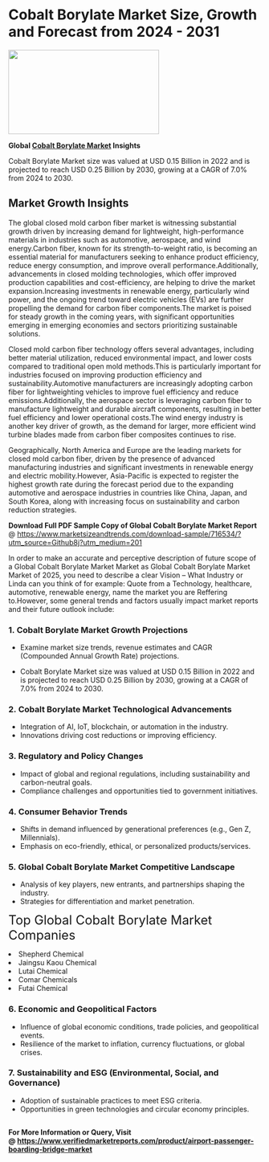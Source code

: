 <H1>Cobalt Borylate Market Size, Growth and Forecast from 2024 - 2031</H1><img class="aligncenter size-medium wp-image-584254" src="https://thirdeyenews.in/wp-content/uploads/2024/09/Global-Market-Research-300x168.jpeg" alt="" width="300" height="168" /><p><strong>Global&nbsp;<a href="https://www.marketsizeandtrends.com/download-sample/716534/?utm_source=Github8j?utm_medium=201">Cobalt Borylate Market</a> Insights</strong></p><p>Cobalt Borylate Market size was valued at USD 0.15 Billion in 2022 and is projected to reach USD 0.25 Billion by 2030, growing at a CAGR of 7.0% from 2024 to 2030.</p><p><h2>Market Growth Insights</h2> <p>The global closed mold carbon fiber market is witnessing substantial growth driven by increasing demand for lightweight, high-performance materials in industries such as automotive, aerospace, and wind energy.Carbon fiber, known for its strength-to-weight ratio, is becoming an essential material for manufacturers seeking to enhance product efficiency, reduce energy consumption, and improve overall performance.Additionally, advancements in closed molding technologies, which offer improved production capabilities and cost-efficiency, are helping to drive the market expansion.Increasing investments in renewable energy, particularly wind power, and the ongoing trend toward electric vehicles (EVs) are further propelling the demand for carbon fiber components.The market is poised for steady growth in the coming years, with significant opportunities emerging in emerging economies and sectors prioritizing sustainable solutions.</p> <p>Closed mold carbon fiber technology offers several advantages, including better material utilization, reduced environmental impact, and lower costs compared to traditional open mold methods.This is particularly important for industries focused on improving production efficiency and sustainability.Automotive manufacturers are increasingly adopting carbon fiber for lightweighting vehicles to improve fuel efficiency and reduce emissions.Additionally, the aerospace sector is leveraging carbon fiber to manufacture lightweight and durable aircraft components, resulting in better fuel efficiency and lower operational costs.The wind energy industry is another key driver of growth, as the demand for larger, more efficient wind turbine blades made from carbon fiber composites continues to rise.</p> <p>Geographically, North America and Europe are the leading markets for closed mold carbon fiber, driven by the presence of advanced manufacturing industries and significant investments in renewable energy and electric mobility.However, Asia-Pacific is expected to register the highest growth rate during the forecast period due to the expanding automotive and aerospace industries in countries like China, Japan, and South Korea, along with increasing focus on sustainability and carbon reduction strategies.</p> <p><span class=""><strong>Download Full PDF Sample Copy of Global Cobalt Borylate Market Report</strong> @ <a href="https://www.marketsizeandtrends.com/download-sample/716534/?utm_source=Github8j?utm_medium=201" target="_blank">https://www.marketsizeandtrends.com/download-sample/716534/?utm_source=Github8j?utm_medium=201</a></span></p><p>In order to make an accurate and perceptive description of future scope of a Global&nbsp;Cobalt Borylate Market Market as Global&nbsp;Cobalt Borylate Market Market of 2025, you need to describe a clear Vision &ndash; What Industry or Linda can you think of for example: Quote from a Technology, healthcare, automotive, renewable energy, name the market you are Reffering to.However, some general trends and factors usually impact market reports and their future outlook include:</p><h3>1.&nbsp;<strong>Cobalt Borylate Market Growth Projections</strong></h3><ul><li>Examine market size trends, revenue estimates and CAGR (Compounded Annual Growth Rate) projections.</li><li><p>Cobalt Borylate Market size was valued at USD 0.15 Billion in 2022 and is projected to reach USD 0.25 Billion by 2030, growing at a CAGR of 7.0% from 2024 to 2030.</p></li></ul><h3>2.&nbsp;<strong>Cobalt Borylate Market Technological Advancements</strong></h3><ul><li>Integration of AI, IoT, blockchain, or automation in the industry.</li><li>Innovations driving cost reductions or improving efficiency.</li></ul><h3>3.&nbsp;<strong>Regulatory and Policy Changes</strong></h3><ul><li>Impact of global and regional regulations, including sustainability and carbon-neutral goals.</li><li>Compliance challenges and opportunities tied to government initiatives.</li></ul><h3>4.&nbsp;<strong>Consumer Behavior Trends</strong></h3><ul><li>Shifts in demand influenced by generational preferences (e.g., Gen Z, Millennials).</li><li>Emphasis on eco-friendly, ethical, or personalized products/services.</li></ul><h3>5.&nbsp;<strong>Global Cobalt Borylate Market Competitive Landscape</strong></h3><ul><li>Analysis of key players, new entrants, and partnerships shaping the industry.</li><li>Strategies for differentiation and market penetration.</li></ul><p data-pm-slice="1 1 []"><span style="color: inherit; font-family: inherit; font-size: 25px;">Top Global Cobalt Borylate Market Companies</span></p><div class="" data-test-id=""><p><li>Shepherd Chemical</li><li> Jaingsu Kaou Chemical</li><li> Lutai Chemical</li><li> Comar Chemicals</li><li> Futai Chemical</li></p></div><h3>6.&nbsp;<strong>Economic and Geopolitical Factors</strong></h3><ul><li>Influence of global economic conditions, trade policies, and geopolitical events.</li><li>Resilience of the market to inflation, currency fluctuations, or global crises.</li></ul><h3>7.&nbsp;<strong>Sustainability and ESG (Environmental, Social, and Governance)</strong></h3><ul><li>Adoption of sustainable practices to meet ESG criteria.</li><li>Opportunities in green technologies and circular economy principles.</li></ul><h2><strong style="font-size: 14px;">For More Information or Query, Visit @&nbsp;</strong><a style="background-color: #ffffff; font-size: 14px;" href="https://www.marketsizeandtrends.com/report/cobalt-borylate-market/" target="_blank">https://www.verifiedmarketreports.com/product/airport-passenger-boarding-bridge-market</a></h2>